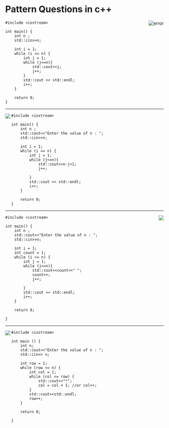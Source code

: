 # Pattern Questions in c++


   <img src ="https://github.com/NirajRoy43/cpp-projects/blob/main/patterns/images/p1.PNG" alt="error" align="right">

```
#include <iostream>

int main() {
    int n ;
    std::cin>>n;
    
    int i = 1;
    while (i <= n) {
        int j = 1;
        while (j<=n){
            std::cout<<j;
            j++;     
        }
        std::cout << std::endl;
        i++;
    }

    return 0;
}
```
<hr>

<img src="https://github.com/NirajRoy43/cpp-projects/blob/main/patterns/images/p2.PNG" align="left">

```
#include <iostream>

int main() {
    int n ;
    std::cout<<"Enter the value of n : ";
    std::cin>>n;
    
    int i = 1;
    while (i <= n) {
        int j = 1;
        while (j<=n){
            std::cout<<n-j+1;
            j++;
            
        }
        std::cout << std::endl;
        i++;
    }

    return 0;
}
```
<hr>
<img src="https://github.com/NirajRoy43/cpp-projects/blob/main/patterns/images/p3.PNG" align="right">

```
#include <iostream>

int main() {
    int n ;
    std::cout<<"Enter the value of n : ";
    std::cin>>n;
    
    int i = 1;
    int count = 1;
    while (i <= n) {
        int j = 1;
        while (j<=n){
            std::cout<<count<<" ";
            count++;
            j++;
            
        }
        std::cout << std::endl;
        i++;
    }

    return 0;

}

```

<hr>

<img src="https://github.com/NirajRoy43/cpp-projects/blob/main/patterns/images/p4.PNG" align="left">

```
#include <iostream>

int main () {
    int n;
    std::cout<<"Enter the value of n : ";
    std::cin>> n;
    
    int row = 1;
    while (row <= n) {
        int col = 1;
        while (col <= row) {
            std::cout<<"*";
            col = col + 1; //or col++;
        }
        std::cout<<std::endl;
        row++;
    }

    return 0;

}

```
